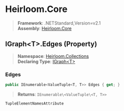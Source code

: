 # Heirloom.Core

> **Framework**: .NETStandard,Version=v2.1  
> **Assembly**: [Heirloom.Core][0]

## IGraph\<T>.Edges (Property)

> **Namespace**: [Heirloom.Collections][0]  
> **Declaring Type**: [IGraph\<T>][1]

### Edges

```cs
public IEnumerable<ValueTuple<T, T>> Edges { get; }
```

> **Returns**: `IEnumerable\<ValueTuple\<T, T>>`

`TupleElementNamesAttribute`

[0]: ../../../Heirloom.Core.md
[1]: ../IGraph[T].md

